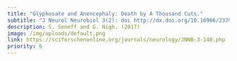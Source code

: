 ```yaml
---
title: "Glyphosate and Anencephaly: Death by A Thousand Cuts."
subtitle: "J Neurol Neurobiol 3(2): doi http://dx.doi.org/10.16966/2379-7150.140"
description: S. Seneff and G. Nigh. (2017)
image: /img/uploads/default.png
link: https://sciforschenonline.org/journals/neurology/JNNB-3-140.php
priority: 6
---
```


